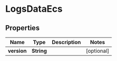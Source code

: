 

# LogsDataEcs


## Properties

| Name | Type | Description | Notes |
|------------ | ------------- | ------------- | -------------|
|**version** | **String** |  |  [optional] |



